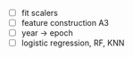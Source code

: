 - [ ] fit scalers
- [ ] feature construction A3
- [ ] year -> epoch
- [ ] logistic regression, RF, KNN